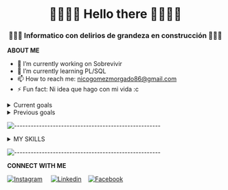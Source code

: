 <h1 align="center" width="800px"> 
🫰🙋‍♂️🫡 Hello there 🙋‍♂️🫡🫰
</h1>

<h3 align="center">
👨‍💻👷 Informatico con delirios de grandeza en construcción 👷👨‍💻
</h3>

**ABOUT ME**

- 🔭 I’m currently working on Sobrevivir
- 🌱 I’m currently learning PL/SQL
- 📫 How to reach me: nicogomezmorgado86@gmail.com
- ⚡ Fun fact: Ni idea que hago con mi vida :c

<details>
  <summary>Current goals</summary>

- 🥅 2024 Goals:
  - [x] 💻 Aprender Latex
  - [ ] 💻 Aprender Assembler
  - [ ] 📘 Cerrar el primer semestre de universidad
  - [ ] 📘 Cerrar el segundo semestre de universidad
  - [ ] 🛸 Crear un proyecto propio en un lenguaje nuevo

</details>

<details>
  <summary>Previous goals</summary>

- 🥅 2023 Goals:
  - [x] 📖 Terminar tercer año
  - [x] 🔨 Realizar la practica profesional 1

</details>

![-----------------------------------------------------](https://raw.githubusercontent.com/andreasbm/readme/master/assets/lines/aqua.png)

<details>
  <summary>MY SKILLS</summary>

<!--
  <div align="center">
    <i>Languages, Frameworks, and Tools are ordered by proficiency (highest to lowest)</i>
  </div>
-->

  <div align="center"><h3>Languages</h3></div>
  <table align="center" width="400px">
    <tbody>
      <tr valign="top">
        <td width="80px" align="center">
          <span><sup><b>Python</b></sup></span><br />
          <img alt="Python" title="Python" width="40px" src="https://raw.githubusercontent.com/devicons/devicon/master/icons/python/python-original.svg" />
        </td>
        <td width="80px" align="center">
          <span><sup><b>PL/SQL</b></sup></span><br />
          <img alt="PL/SQL" title="PL/SQL" width="40px" src="https://raw.githubusercontent.com/devicons/devicon/master/icons/postgresql/postgresql-original-wordmark.svg" />
        </td>
        <td width="80px" align="center">
          <span><sup><b>C</b></sup></span><br />
          <img alt="C" title="C" width="40px" src="https://raw.githubusercontent.com/devicons/devicon/master/icons/c/c-line.svg" />
        </td>
        <td width="80px" align="center">
          <span><sup><b>LaTeX</b></sup></span><br />
          <img alt="LaTeX" title="LaTeX" width="40px" src="https://raw.githubusercontent.com/devicons/devicon/master/icons/latex/latex-original.svg" />
        </td>
        <td width="80px" align="center">
          <span><sup><b>Arduino</b></sup></span><br />
          <img alt="Arduino" title="Arduino" width="40px" src="https://raw.githubusercontent.com/tandpfun/skill-icons/main/icons/Arduino.svg" />
        </td>
      </tr>
    </tbody>
  </table>

  <div align="center"><h3>Frameworks and Libraries</h3></div>
  <table align="center" width="400px">
    <tbody>
      <tr valign="top">
        <td width="80px" align="center">
          <span><sup><b>Arduino</b></sup></span><br />
          <img alt="Arduino" title="Arduino" width="40px" src="https://raw.githubusercontent.com/tandpfun/skill-icons/main/icons/Arduino.svg" />
        </td>
        <td width="80px" align="center">
          <span><sup><b>LaTeX</b></sup></span><br />
          <img alt="LaTeX" title="LaTeX" width="40px" src="https://raw.githubusercontent.com/devicons/devicon/master/icons/latex/latex-original.svg" />
        </td>
      </tr>
    </tbody>
  </table>

  <div align="center"><h3>Tools</h3></div>
  <table align="center" width="400px">
    <tbody>
      <tr valign="top">
        <td width="80px" align="center">
          <span><sup><b>Git</b></sup></span><br />
          <img alt="Git" title="Git" width="40px" src="https://raw.githubusercontent.com/devicons/devicon/master/icons/git/git-plain-wordmark.svg" />
        </td>
      </tr>
    </tbody>
  </table>
</details>

![-----------------------------------------------------](https://raw.githubusercontent.com/andreasbm/readme/master/assets/lines/aqua.png)

**CONNECT WITH ME**

[<img title="Instagram" height=30px src="https://raw.githubusercontent.com/rahuldkjain/github-profile-readme-generator/master/src/images/icons/Social/instagram.svg" />][instagram] &nbsp;&nbsp;&nbsp;
[<img title="Linkedin" height=30px src="https://raw.githubusercontent.com/rahuldkjain/github-profile-readme-generator/master/src/images/icons/Social/linked-in-alt.svg" />][linkedin] &nbsp;&nbsp;
[<img title="Facebook" height=30px src="https://raw.githubusercontent.com/rahuldkjain/github-profile-readme-generator/master/src/images/icons/Social/facebook-alt.svg" />][facebook]
&nbsp;&nbsp;

[instagram]: https://www.instagram.com/nicoxlkbo/
[linkedin]: https://www.linkedin.com/in/nicol%C3%A1s-g%C3%B3mez-morgado-3697691a5/
[facebook]: https://web.facebook.com/nicolasgomezmorgado?
